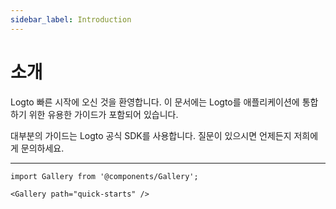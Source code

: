 ```yaml
---
sidebar_label: Introduction
---
```


# 소개

Logto 빠른 시작에 오신 것을 환영합니다. 이 문서에는 Logto를 애플리케이션에 통합하기 위한 유용한 가이드가 포함되어 있습니다.

대부분의 가이드는 Logto 공식 SDK를 사용합니다. 질문이 있으시면 언제든지 저희에게 문의하세요.

---

```mdx-code-block
import Gallery from '@components/Gallery';

<Gallery path="quick-starts" />
```
